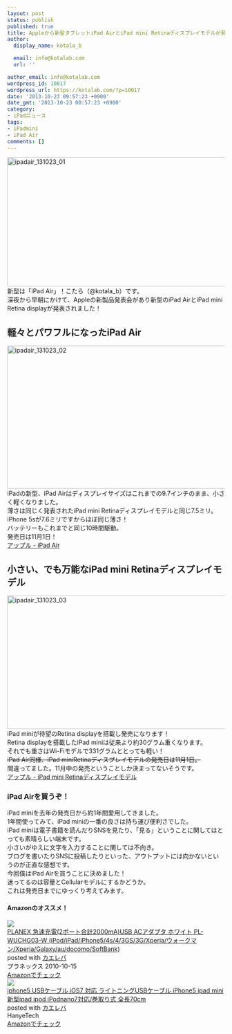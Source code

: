 ```yaml
---
layout: post
status: publish
published: true
title: Appleから新型タブレットiPad AirとiPad mini Retinaディスプレイモデルが発売！iPad Airの発売日は11月1日！
author:
  display_name: kotala_b

  email: info@kotalab.com
  url: ''

author_email: info@kotalab.com
wordpress_id: 10017
wordpress_url: https://kotalab.com/?p=10017
date: '2013-10-23 09:57:23 +0900'
date_gmt: '2013-10-23 00:57:23 +0900'
category:
- iPadニュース
tags:
- iPadmini
- iPad Air
comments: []
---
```

<p><img src="https://kotalab.com/wp-content/uploads/ipadair_131023_01-546x299.png" alt="ipadair_131023_01" width="546" height="299" class="alignnone size-large wp-image-10020" /><br />
新型は「iPad Air」！こたら（@kotala_b）です。<br />
深夜から早朝にかけて、Appleの新製品発表会があり新型のiPad AirとiPad mini Retina displayが発表されました！<br />
<!--more--></p>
<h2>軽々とパワフルになったiPad Air</h2>
<p><img src="https://kotalab.com/wp-content/uploads/ipadair_131023_02-546x331.png" alt="ipadair_131023_02" width="546" height="331" class="alignnone size-large wp-image-10018" /><br />
iPadの新型、iPad Airはディスプレイサイズはこれまでの9.7インチのまま、小さく軽くなりました。<br />
薄さは同じく発表されたiPad mini Retinaディスプレイモデルと同じ7.5ミリ。<br />
iPhone 5sが7.6ミリですからほぼ同じ薄さ！<br />
バッテリーもこれまでと同じ10時間駆動。<br />
発売日は11月1日！<br />
<a href="http://www.apple.com/jp/ipad-air/" target="_blank">アップル - iPad Air</a></p>
<h2>小さい、でも万能なiPad mini Retinaディスプレイモデル</h2>
<p><img src="https://kotalab.com/wp-content/uploads/ipadair_131023_03-546x309.png" alt="ipadair_131023_03" width="546" height="309" class="alignnone size-large wp-image-10019" /><br />
iPad miniが待望のRetina displayを搭載し発売になります！<br />
Retina displayを搭載したiPad miniは従来より約30グラム重くなります。<br />
それでも重さはWi-Fiモデルで331グラムととっても軽い！<br />
<del datetime="2013-10-24T03:23:48+00:00">iPad Air同様、iPad miniRetinaディスプレイモデルの発売日は11月1日。</del><br />
間違ってました。11月中の発売ということしか決まってないそうです。<br />
<a href="http://www.apple.com/jp/ipad-mini/" target="_blank">アップル - iPad mini Retinaディスプレイモデル</a></p>
<h3>iPad Airを買うぞ！</h3>
<p>iPad miniを去年の発売日から約1年間愛用してきました。<br />
1年間使ってみて、iPad miniの一番の良さは持ち運び便利さでした。<br />
iPad miniは電子書籍を読んだりSNSを見たり、「見る」ということに関してはとっても素晴らしい端末です。<br />
小さいがゆえに文字を入力することに関しては不向き。<br />
ブログを書いたりSNSに投稿したりといった、アウトプットには向かないというのが正直な感想です。<br />
今回僕はiPad Airを買うことに決めました！<br />
迷ってるのは容量とCellularモデルにするかどうか。<br />
これは発売日までにゆっくり考えてみます。</p>
<h4 class="aam">Amazonのオススメ！</h4>
<div class="kaerebalink-box">
<div class="kaerebalink-image"><a href="http://www.amazon.co.jp/exec/obidos/ASIN/B0043BX03Q/same-22/ref=nosim/" rel="nofollow" target="_blank"><img src="http://ecx.images-amazon.com/images/I/31c-qkZHAhL._SL160_.jpg" style="border: none;" /></a></div>
<div class="kaerebalink-info">
<div class="kaerebalink-name"><a href="http://www.amazon.co.jp/exec/obidos/ASIN/B0043BX03Q/same-22/ref=nosim/" rel="nofollow" target="_blank">PLANEX 急速充電(2ポート合計2000mA)USB ACアダプタ ホワイト PL-WUCHG03-W (iPod/iPad/iPhone5/4s/4/3GS/3G/Xperia/ウォークマン/Xperia/Galaxy/au/docomo/SoftBank)</a>
<div class="kaerebalink-powered-date">posted with <a href="http://kaereba.com" rel="nofollow" target="_blank">カエレバ</a></div>
</div>
<div class="kaerebalink-detail"> プラネックス 2010-10-15    </div>
<div class="kaerebalink-link1">
<div class="shoplinkamazon"><a href="http://www.amazon.co.jp/gp/search?keywords=G%2F3GS%2F4&__mk_ja_JP=%83J%83%5E%83J%83i&tag=same-22" rel="nofollow" target="_blank" title="アマゾン" >Amazonでチェック</a></div>
</div>
</div>
<div class="booklink-footer"></div>
</div>
<div class="kaerebalink-box">
<div class="kaerebalink-image"><a href="http://www.amazon.co.jp/exec/obidos/ASIN/B00DE4TFRI/same-22/ref=nosim/" rel="nofollow" target="_blank"><img src="http://ecx.images-amazon.com/images/I/51U75iKot8L._SL160_.jpg" style="border: none;" /></a></div>
<div class="kaerebalink-info">
<div class="kaerebalink-name"><a href="http://www.amazon.co.jp/exec/obidos/ASIN/B00DE4TFRI/same-22/ref=nosim/" rel="nofollow" target="_blank">iphone5 USBケーブル iOS7 対応 ライトニングUSBケーブル iPhone5 ipad mini 新型ipad ipod iPodnano7対応/巻取り式 全長70cm</a>
<div class="kaerebalink-powered-date">posted with <a href="http://kaereba.com" rel="nofollow" target="_blank">カエレバ</a></div>
</div>
<div class="kaerebalink-detail"> HanyeTech     </div>
<div class="kaerebalink-link1">
<div class="shoplinkamazon"><a href="http://www.amazon.co.jp/gp/search?keywords=iPhone5%20ipad%20mini%20%90V%8C%5Eipad%20ipod%20iPodnano7%91%CE%89%9E&__mk_ja_JP=%83J%83%5E%83J%83i&tag=same-22" rel="nofollow" target="_blank" title="アマゾン" >Amazonでチェック</a></div>
</div>
</div>
<div class="booklink-footer"></div>
</div>
